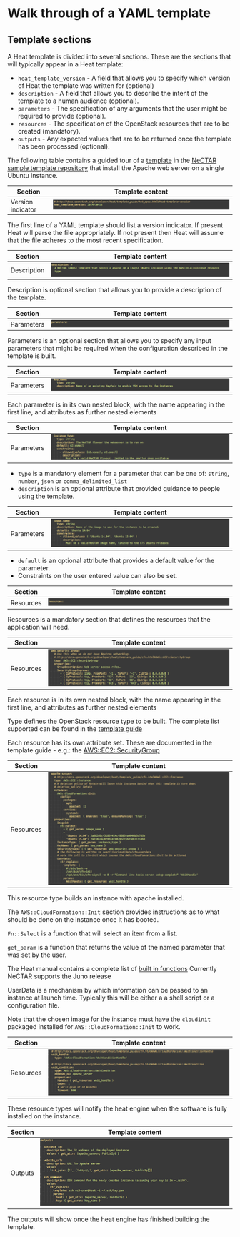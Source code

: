 # Walk through of a YAML template

## Template sections

A Heat template is divided into several sections. These are the sections that
will typically appear in a Heat template:

* `heat_template_version` - A field that allows you to specify which version
   of Heat the template was written for (optional)
* `description` - A field that allows you to describe the intent of the template
  to a human audience (optional).
* `parameters` - The specification of any arguments that the user might be
  required to provide (optional).
* `resources` - The specification of the OpenStack resources that are to be
  created (mandatory).
* `outputs` - Any expected values that are to be returned once the template
  has been processed (optional).
  
The following table contains a guided tour of a 
[template](https://raw.githubusercontent.com/NeCTAR-RC/heat-templates/master/juno/Ubuntu/apache_single_instance_aws.yaml)
in the [NeCTAR sample template repository](https://github.com/NeCTAR-RC/heat-templates)
that install the Apache web server on a single Ubuntu instance.

| Section                            | Template content                      |
|------------------------------------|---------------------------------------|
|  Version indicator                 | ![version info](images/heat_template_version.png)|

The first line of a YAML template should list a version indicator.
If present Heat will parse the file  appropriately. If not present then
Heat will assume that the file adheres to the most recent specification.

| Section                            | Template content                      |
|------------------------------------|---------------------------------------|
| Description                        | ![description](images/heat_description.png)|
  
Description is optional section that allows you to provide a description of 
the template.

| Section                            | Template content                      |
|------------------------------------|---------------------------------------|
| Parameters                         | ![parameters](images/heat_parameters.png)|

Parameters is an optional section that allows you to specify any input 
parameters that might be required when the configuration described in the
template is built.


| Section                            | Template content                      |
|------------------------------------|---------------------------------------|
| Parameters                         | ![key name](images/heat_key_name.png) |

Each parameter is in its own nested block, with the name appearing in
the first line, and attributes as further nested elements          

| Section                            | Template content                      |
|------------------------------------|---------------------------------------|
| Parameters                         | ![instance type](images/heat_instance_type.png)|
 
 * `type` is a mandatory element for a parameter that can be one of: 
    `string`, `number`, `json` or `comma_delimited_list`       
 * `description` is an optional attribute that provided guidance to people 
    using the template.

| Section                            | Template content                      |
|------------------------------------|---------------------------------------|
| Parameters                         | ![image name](images/heat_image_name.png)|

* `default` is an optional attribute that provides a default value for 
    the parameter.
* Constraints on the user entered value can also be set.

| Section                            | Template content                      |
|------------------------------------|---------------------------------------|
| Resources                          | ![resources](images/heat_resources.png)|

Resources is a mandatory section that defines the resources that the
application will need. 

| Section                            | Template content                      |
|------------------------------------|---------------------------------------|
| Resources                          | ![web security group](images/heat_web_security_group.png)|

Each resource is in its own nested block, with the name appearing in the 
first line, and attributes as  further nested elements

Type defines the OpenStack resource type to be built. The complete list 
supported can be found in the [template guide](http://docs.openstack.org/developer/heat/template_guide/)

Each resource has its own attribute set. These are documented in the
template guide - e.g.: the [AWS::EC2::SecurityGroup](http://docs.openstack.org/developer/heat/template_guide/cfn.html#AWS::EC2::SecurityGroup)

| Section                            | Template content                      | 
|------------------------------------|---------------------------------------| 
| Resources                          | ![apache server](images/heat_apache_server.png)|

This resource type builds an instance with apache installed.

The `AWS::CloudFormation::Init` section provides instructions as to what
should be done on the instance once it has booted. 

`Fn::Select` is a function that will select an item from a list.

`get_param` is a function that returns the value of the named parameter
that was set by the user.

The Heat manual contains a complete list of [built in functions](http://docs.openstack.org/developer/heat/template_guide/hot_spec.html)
Currently NeCTAR supports the Juno release

UserData is a mechanism by which information can be passed to an instance at 
launch time. Typically this will be either a a shell script or a configuration
file.

Note that the chosen image for the instance must have the `cloudinit` 
packaged installed for `AWS::CloudFormation::Init` to work. 

| Section                            | Template content                      | 
|------------------------------------|---------------------------------------| 
| Resources                          | ![apache server](images/heat_wait_handle.png)|

These resource types will notify the heat engine when the software is 
fully installed on the instance.

| Section                            | Template content                      | 
|------------------------------------|---------------------------------------| 
| Outputs  | ![apache server](images/heat_outputs.png)|

The outputs will show once the heat engine has finished building the template.